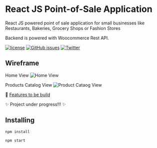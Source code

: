 # React JS Point-of-Sale Application

React JS powered point of sale application for small businesses like Restaurants, Bakeries, Grocery Shops or Fashion Stores

Backend is powered with Woocommerce Rest API.

[![license](https://img.shields.io/github/license/mashape/apistatus.svg)](https://github.com/sivadass/react-point-of-sale/) [![GitHub issues](https://img.shields.io/github/issues/sivadass/react-point-of-sale.svg)](https://github.com/sivadass/react-point-of-sale/issues) [![Twitter](https://img.shields.io/twitter/url/https/github.com/sivadass/react-point-of-sale/.svg?style=social)](https://twitter.com/intent/tweet?text=Wow:&url=https%3A%2F%2Fgithub.com%2Fsivadass%2Freact-point-of-sale%2F)

## Wireframe

Home View
![Home View](https://res.cloudinary.com/sivadass/image/upload/v1533580382/mockups/react-pos-home-view.jpg)

Products Catalog View
![Product Cataog View](https://res.cloudinary.com/sivadass/image/upload/v1533580382/mockups/react-pos-products-catalog.jpg)

:dart: [Features to be build](https://github.com/sivadass/react-point-of-sale/projects/1)

:sparkles: Project under progress!!! :sparkles:

## Installing

```
npm install

npm start
```

